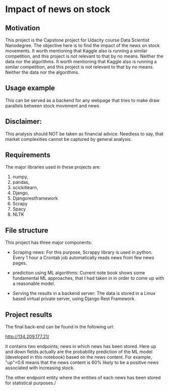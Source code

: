 # Impact of news on stock


## Motivation

This project is the Capstone project for Udacity course Data Scientist Nanodegree. The objective here is to find the impact of the news on stock movements. It worth mentioning that Kaggle also is running a similar competition, and this project is not relevant to that by no means. Neither the data nor the algorithms.
It worth mentioning that Kaggle also is running a similar competition, and this project is not relevant to that by no means. Neither the data nor the algorithms.

## Usage example

This can be served as a backend for any webpage that tries to make draw parallels between stock movement and news
## Disclaimer:

This analysis should NOT be taken as financial advice. Needless to say, that market complexities cannot be captured by general analysis.

## Requirements

The major libraries used in these projects are:
1. numpy,
2. pandas,
3. scickitlearn,
4. Django,
5. Djangorestframework
6. Scrapy
7. Spacy
8. NLTK


## File structure

This project has three major components:

- Scraping news: For this purpose, Scrappy library is used in python. Every 1 hour a Crontab job automatically reads news from few news pages.

- prediction using ML algorithms: Current note book shows some fundamental ML approaches, that I had taken in in order to come up with a reasonable model.

- Serving the results in a backend server: The data is stored in a Linux based virtual private server, using Django Rest Framework.

## Project results

The final back-end can be found in the following url:


http://134.209.177.21/

it contains two endpoints; news in which news has been stored. Here up and down fields actually are the probability prediction of the ML model (developed in this notebook) based on the news content. For example, "up"=0.6 means that the news content is 60% likely to be a positive news associated with increasing stock.

The other endpoint entity where the entities of each news has been stored for statistical purposes./
